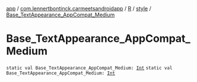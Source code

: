[app](../../../index.md) / [com.lennertbontinck.carmeetsandroidapp](../../index.md) / [R](../index.md) / [style](index.md) / [Base_TextAppearance_AppCompat_Medium](./-base_-text-appearance_-app-compat_-medium.md)

# Base_TextAppearance_AppCompat_Medium

`static val Base_TextAppearance_AppCompat_Medium: `[`Int`](https://kotlinlang.org/api/latest/jvm/stdlib/kotlin/-int/index.html)
`static val Base_TextAppearance_AppCompat_Medium: `[`Int`](https://kotlinlang.org/api/latest/jvm/stdlib/kotlin/-int/index.html)